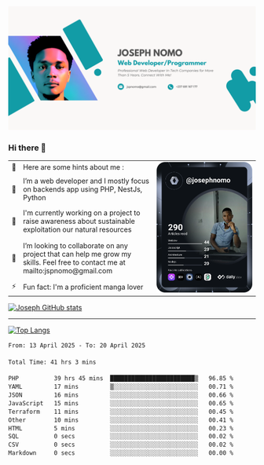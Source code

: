 ![Banner of my profile!](/Joseph_NOMO_NEW.png "Banner")

### Hi there 👋

<!--- | --  | 👋  | Here are some hints about me :                                                                                                 | <td rowspan=6><img src="/devcard.svg" width="400" alt="Joseph NOMO's Dev Card"/></td> |
| --- | --- | ------------------------------------------------------------------------------------------------------------------------------ | ------------------------------------------------------------------------------------- |
| --  | 🔭  | I’m a web developer and I mostly focus on backends app using PHP, NestJs, Python                                               |
| --  | 🦁  | I'm currently working on a project to raise awareness about sustainable exploitation our natural resources                     |
| --  | 👯  | I’m looking to collaborate on any project that can help me grow my skills. Feel free to contact me at mailto:jspnomo@gmail.com |
| --  | ⚡  | Fun fact: I'm a proficient manga lover                                                                                         |
--->

<table>
    <tr>
        <td width="1%">👋</td>
        <td width="55%">Here are some hints about me :</td>
        <td rowspan=6 width="44%"><img src="/devcard.svg" width="400" alt="Joseph NOMO's Dev Card"/></td>
    </tr>
    <tr>
        <td>🔭</td>
        <td>I’m a web developer and I mostly focus on backends app using PHP, NestJs, Python</td>
    </tr>
    <tr>
        <td>🦁</td>
        <td>I'm currently working on a project to raise awareness about sustainable exploitation our natural resources</td>
    </tr>
    <tr>
        <td>👯</td>
        <td>I’m looking to collaborate on any project that can help me grow my skills. Feel free to contact me at mailto:jspnomo@gmail.com</td>
    </tr>
    <tr>
        <td>⚡</td>
        <td>Fun fact: I'm a proficient manga lover</td>
    </tr>

</table>

[![Joseph GitHub stats](https://github-readme-stats-seven-sigma-53.vercel.app/api?username=Jspascal)](https://github.com/Jspascal/github-readme-stats)

---

[![Top Langs](https://github-readme-stats-seven-sigma-53.vercel.app/api/top-langs/?username=Jspascal&layout=compact)](https://github.com/Jspascal/github-readme-stats)

<!--START_SECTION:waka-->

```txt
From: 13 April 2025 - To: 20 April 2025

Total Time: 41 hrs 3 mins

PHP          39 hrs 45 mins  ████████████████████████▒   96.85 %
YAML         17 mins         ▒░░░░░░░░░░░░░░░░░░░░░░░░   00.71 %
JSON         16 mins         ░░░░░░░░░░░░░░░░░░░░░░░░░   00.66 %
JavaScript   15 mins         ░░░░░░░░░░░░░░░░░░░░░░░░░   00.65 %
Terraform    11 mins         ░░░░░░░░░░░░░░░░░░░░░░░░░   00.45 %
Other        10 mins         ░░░░░░░░░░░░░░░░░░░░░░░░░   00.41 %
HTML         5 mins          ░░░░░░░░░░░░░░░░░░░░░░░░░   00.23 %
SQL          0 secs          ░░░░░░░░░░░░░░░░░░░░░░░░░   00.02 %
CSV          0 secs          ░░░░░░░░░░░░░░░░░░░░░░░░░   00.02 %
Markdown     0 secs          ░░░░░░░░░░░░░░░░░░░░░░░░░   00.00 %
```

<!--END_SECTION:waka-->
